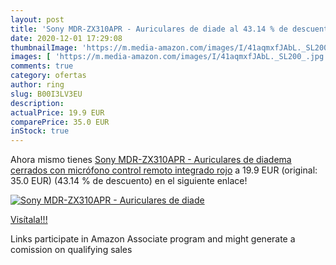 ```yaml
---
layout: post
title: 'Sony MDR-ZX310APR - Auriculares de diade al 43.14 % de descuento'
date: 2020-12-01 17:29:08
thumbnailImage: 'https://m.media-amazon.com/images/I/41aqmxfJAbL._SL200_.jpg'
images: [ 'https://m.media-amazon.com/images/I/41aqmxfJAbL._SL200_.jpg' ]
comments: true
category: ofertas
author: ring
slug: B00I3LV3EU
description:
actualPrice: 19.9 EUR
comparePrice: 35.0 EUR
inStock: true
---
```


Ahora mismo tienes [Sony MDR-ZX310APR - Auriculares de diadema cerrados  con micrófono  control remoto integrado   rojo](https://www.amazon.es/dp/B00I3LV3EU/?tag=tolees-21) a 19.9 EUR (original: 35.0 EUR) (43.14 %  de descuento) en el siguiente enlace!

[![Sony MDR-ZX310APR - Auriculares de diade](https://m.media-amazon.com/images/I/41aqmxfJAbL._SL200_.jpg)](https://www.amazon.es/dp/B00I3LV3EU/?tag=tolees-21)

[Visítala!!!](https://www.amazon.es/dp/B00I3LV3EU/?tag=tolees-21)

Links participate in Amazon Associate program and might generate a comission on qualifying sales
